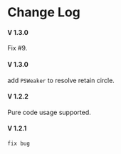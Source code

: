# Change Log

#### V 1.3.0

Fix #9.

#### V 1.3.0

add `PSWeaker` to resolve retain circle.

#### V 1.2.2

Pure code usage supported.

#### V 1.2.1

```
fix bug
```